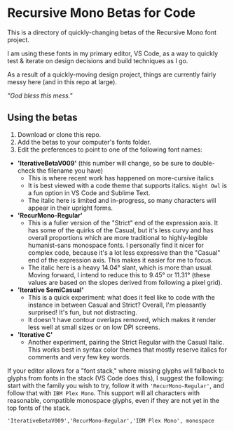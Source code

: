 # Recursive Mono Betas for Code

This is a directory of quickly-changing betas of the Recursive Mono font project.

I am using these fonts in my primary editor, VS Code, as a way to quickly test & iterate on design decisions and build techniques as I go.

As a result of a quickly-moving design project, things are currently fairly messy here (and in this repo at large).

*"God bless this mess."*

## Using the betas

1. Download or clone this repo.
2. Add the betas to your computer's fonts folder.
3. Edit the preferences to point to one of the following font names:
  - **'IterativeBetaV009'** (this number will change, so be sure to double-check the filename you have)
    - This is where recent work has happened on more-cursive italics
    - It is best viewed with a code theme that supports italics. `Night Owl` is a fun option in VS Code and Sublime Text.
    - The italic here is limited and in-progress, so many characters will appear in their upright forms.
  - **'RecurMono-Regular'**
    - This is a fuller version of the "Strict" end of the expression axis. It has some of the quirks of the Casual, but it's less curvy and has overall proportions which are more traditional to highly-legible humanist-sans monospace fonts. I personally find it nicer for complex code, because it's a lot less expressive than the "Casual" end of the expression axis. This makes it easier for me to focus.
    - The italic here is a heavy 14.04° slant, which is more than usual. Moving forward, I intend to reduce this to 9.45° or 11.31° (these values are based on the slopes derived from following a pixel grid).
  - **'Iterative SemiCasual'**
    - This is a quick experiment: what does it feel like to code with the instance in between Casual and Strict? Overall, I'm pleasantly surprised! It's fun, but not distracting.
    - It doesn't have contour overlaps removed, which makes it render less well at small sizes or on low DPI screens.
  - **'Iterative C'**
    - Another experiment, pairing the Strict Regular with the Casual Italic. This works best in syntax color themes that mostly reserve italics for comments and very few key words.

If your editor allows for a "font stack," where missing glyphs will fallback to glyphs from fonts in the stack (VS Code does this), I suggest the following: start with the family you wish to try, follow it with `'RecurMono-Regular'`, and follow that with `IBM Plex Mono`. This support will all characters with reasonable, compatible monospace glyphs, even if they are not yet in the top fonts of the stack.

```
'IterativeBetaV009','RecurMono-Regular','IBM Plex Mono', monospace
```

